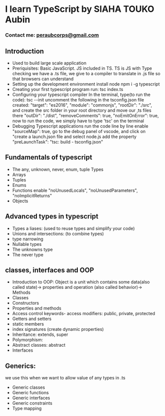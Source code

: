 # I learn TypeScript by SIAHA TOUKO Aubin

### Contact me: peraubcorps@gmail.com

## Introduction

- Used to build large scale application
- Preriquisites: Basic JavaScript. JS included in TS.
  TS is JS with Type checking
  we have a .ts file, we give to a compiler to translate in .js file so that browsers can understand
- Setting up the development environment
  install node
  npm i -g typescript <!--this is to install the compiler tsc //tsc -v  -->
- Creating your first typescript program
  run: tsc index.ts
- Configuring your typescript compiler
  In the terminal, type(to run the code): tsc --init
  uncomment the following in the tsconfig.json file created:
  "target": "es2016",
  "module": "commonjs",
  "rootDir": "./src", and create the src folder in your root directory and move our ,ts files there
  "outDir": "./dist",
  "removeComments": true,
  "noEmitOnError": true,
  now to run the code, we simply have to type 'tsc' on the terminal
- Debugging Typescript applications
  run the code line by line enable "sourceMap": true,
  go to the debug panel of vscode, and click on "create a launch.json file and select node.js
  add the property "preLaunchTask": "tsc: build - tsconfig.json"

## Fundamentals of typescript

- The any, unknown, never, enum, tuple Types
- Arrays
- Tuples
- Enums
- Functions
  enable "noUnusedLocals", "noUnusedParameters", "noImplicitReturns"
- Objects

## Advanced types in typescript

- Types a liases: (used to reuse types and simplify your code)
- Unions and intersections: (to combine types)
- type narrowing
- Nullable types
- The unknowns type
- The never type

## classes, interfaces and OOP

- Introduction to OOP:
  Object is a unit which contains some data(also called state)-> properties and operation (also called behavior)-> Methods
- Classes
- Constructors
- Properties and methods
- Access control keywords- access modifiers: public, private, protected
- Getters and setters
- static members
- index signatures (create dynamic properties)
- Inheritance: extends, super
- Polymorphism:
- Abstract classes: abstract
- Interfaces

## Generics:

we use this when we want to allow value of any types in .ts

- Generic classes
- Generic functions
- Generic interfaces
- Generic constraints
- Type mapping
